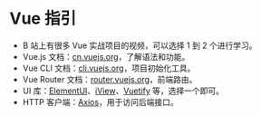 # Vue 指引

- B 站上有很多 Vue 实战项目的视频，可以选择 1 到 2 个进行学习。
- Vue.js 文档：[cn.vuejs.org](https://cn.vuejs.org/)，了解语法和功能。
- Vue CLI 文档：[cli.vuejs.org](https://cli.vuejs.org/zh/guide/)，项目初始化工具。
- Vue Router 文档：[router.vuejs.org](https://router.vuejs.org/guide/)，前端路由。
- UI 库：[ElementUI](https://element.eleme.cn/)、[iView](https://iviewui.com/)、[Vuetify](https://vuetifyjs.com/) 等，选择一个即可。
- HTTP 客户端：[Axios](https://axios-http.com/)，用于访问后端接口。
